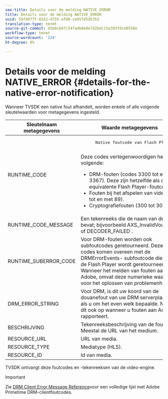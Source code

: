 ```yaml
---
seo-title: Details voor de melding NATIVE_ERROR
title: Details voor de melding NATIVE_ERROR
uuid: 59f6077f-8162-4755-afd8-ce95fd5d57b2
translation-type: tm+mt
source-git-commit: d2b8cb67c54fadb8e0e7d2bdc15e393fdce8550e
workflow-type: tm+mt
source-wordcount: '224'
ht-degree: 0%

---
```



# Details voor de melding NATIVE_ERROR {#details-for-the-native-error-notification}

Wanneer TVSDK een native fout afhandelt, worden enkele of alle volgende sleutelwaarden voor metagegevens ingesteld.

<table id="table_86A21619515B435DBB65DC4DFBB64B29"> 
 <thead> 
  <tr> 
   <th colname="col1" class="entry"> Sleutelnaam metagegevens </th> 
   <th colname="col2" class="entry"> Waarde metagegevens </th> 
  </tr> 
 </thead>
 <tbody> 
  <tr> 
   <td colname="col1"> <span class="codeph"> RUNTIME_CODE </span> </td> 
   <td colname="col2"> 
    <pre>
      Native foutcode van Flash Player. 
    </pre> Deze codes vertegenwoordigen het volgende: 
    <ul id="ul_330C626DE27B45A09E8851CC24768A07"> 
     <li id="li_0845A9BBB55545BDB49BD4F4802C0E54">DRM-fouten (codes 3300 tot en met 3367). Deze zijn hetzelfde als de equivalente Flash Player-foutcodes. </li> 
     <li id="li_98A571480C154CF0AE1DC101FF0834C4">Fouten bij het afspelen van video (-1 tot en met 89). </li> 
     <li id="li_D7C19955DEF94DA88B822C8C57D6D2F4">Cryptografiefouten (300 tot 307). </li> 
    </ul> </td> 
  </tr> 
  <tr> 
   <td colname="col1"> <span class="codeph"> RUNTIME_CODE_MESSAGE </span> </td> 
   <td colname="col2"> Een tekenreeks die de naam van de fout bevat; bijvoorbeeld <span class="codeph"> AXS_InvalidVoucher </span> of <span class="codeph"> DECODER_FAILED </span>. </td> 
  </tr> 
  <tr> 
   <td colname="col1"> <span class="codeph"> RUNTIME_SUBERROR_CODE </span> </td> 
   <td colname="col2"> Voor DRM-fouten worden ook subfoutcodes geretourneerd. Deze codes komen overeen met de <span class="codeph"> DRMErrorEvents- </span> subfoutcode die door de Flash Player wordt geretourneerd. Wanneer het melden van fouten aan Adobe, omvat deze numerieke waarde voor het oplossen van problemenhulp. </td> 
  </tr> 
  <tr> 
   <td colname="col1"> <span class="codeph"> DRM_ERROR_STRING </span> </td> 
   <td colname="col2"> Voor DRM, is dit uw koord van de douanefout van uw DRM serverplaatsing, als u om het even welk bepaalde. Neem dit ook op wanneer u fouten aan Adobe rapporteert. </td> 
  </tr> 
  <tr> 
   <td colname="col1"> <span class="codeph"> BESCHRIJVING </span> </td> 
   <td colname="col2"> Tekenreeksbeschrijving van de fout. Meestal de URL van het medium. </td> 
  </tr> 
  <tr> 
   <td colname="col1"> <span class="codeph"> RESOURCE_URL </span> </td> 
   <td colname="col2"> URL van media. </td> 
  </tr> 
  <tr> 
   <td colname="col1"> <span class="codeph"> RESOURCE_TYPE </span> </td> 
   <td colname="col2"> Mediatype (HLS). </td> 
  </tr> 
  <tr> 
   <td colname="col1"> <span class="codeph"> RESOURCE_ID </span> </td> 
   <td colname="col2"> Id van media. </td> 
  </tr> 
 </tbody> 
</table>

TVSDK ontvangt deze foutcodes en -tekenreeksen van de video-engine.

>[!IMPORTANT]
>
>Zie [DRM Client Error Message Reference](https://helpx.adobe.com/content/dam/help/en/primetime/drm/drm_client_error_message_reference.pdf)voor een volledige lijst met Adobe Primetime DRM-clientfoutcodes.